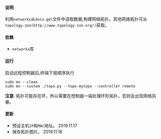 #### 说明
利用`networkx`从`data.gml`文件中读取数据,构建网络拓扑。其他网络拓扑可从`topology-zoo(http://www.topology-zoo.org/)`获取。

#### 依赖
+ `networkx`库

#### 运行
启动远程控制器后,终端下按顺序执行
```shell
sudo mn --clean
sudo mn --custom ./topo.py --topo mytopo --controller remote
```
**注意**: 拓扑可能存在环，所以需要在控制器一端处理环形拓扑，否则会出现网络风暴。

#### 更新
+ 预设主机`IP`和`MAC`地址。 2019.11.17
+ 保存拓扑图片。 2019.11.18
